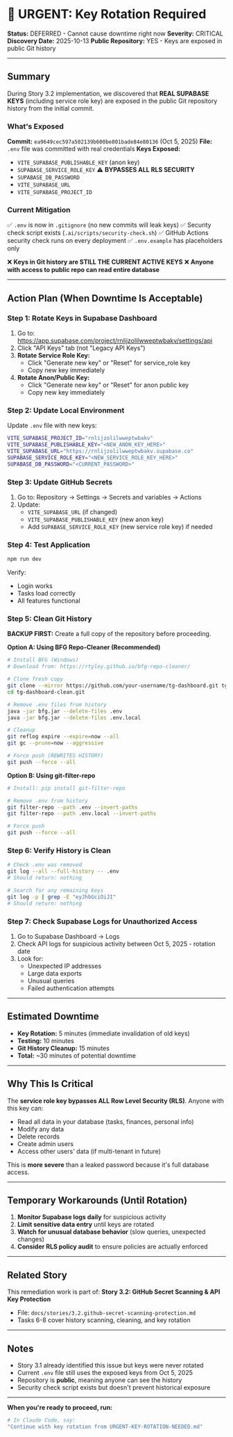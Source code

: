 # 🚨 URGENT: Key Rotation Required

**Status:** DEFERRED - Cannot cause downtime right now
**Severity:** CRITICAL
**Discovery Date:** 2025-10-13
**Public Repository:** YES - Keys are exposed in public Git history

---

## Summary

During Story 3.2 implementation, we discovered that **REAL SUPABASE KEYS** (including service role key) are exposed in the public Git repository history from the initial commit.

### What's Exposed

**Commit:** `ea9649cec597a502139b600be801bade84e80136` (Oct 5, 2025)
**File:** `.env` file was committed with real credentials
**Keys Exposed:**
- `VITE_SUPABASE_PUBLISHABLE_KEY` (anon key)
- `SUPABASE_SERVICE_ROLE_KEY` ⚠️ **BYPASSES ALL RLS SECURITY**
- `SUPABASE_DB_PASSWORD`
- `VITE_SUPABASE_URL`
- `VITE_SUPABASE_PROJECT_ID`

### Current Mitigation

✅ `.env` is now in `.gitignore` (no new commits will leak keys)
✅ Security check script exists (`.ai/scripts/security-check.sh`)
✅ GitHub Actions security check runs on every deployment
✅ `.env.example` has placeholders only

❌ **Keys in Git history are STILL THE CURRENT ACTIVE KEYS**
❌ **Anyone with access to public repo can read entire database**

---

## Action Plan (When Downtime Is Acceptable)

### Step 1: Rotate Keys in Supabase Dashboard

1. Go to: https://app.supabase.com/project/rnlijzolilwweptwbakv/settings/api
2. Click "API Keys" tab (not "Legacy API Keys")
3. **Rotate Service Role Key:**
   - Click "Generate new key" or "Reset" for service_role key
   - Copy new key immediately
4. **Rotate Anon/Public Key:**
   - Click "Generate new key" or "Reset" for anon public key
   - Copy new key immediately

### Step 2: Update Local Environment

Update `.env` file with new keys:
```bash
VITE_SUPABASE_PROJECT_ID="rnlijzolilwweptwbakv"
VITE_SUPABASE_PUBLISHABLE_KEY="<NEW_ANON_KEY_HERE>"
VITE_SUPABASE_URL="https://rnlijzolilwweptwbakv.supabase.co"
SUPABASE_SERVICE_ROLE_KEY="<NEW_SERVICE_ROLE_KEY_HERE>"
SUPABASE_DB_PASSWORD="<CURRENT_PASSWORD>"
```

### Step 3: Update GitHub Secrets

1. Go to: Repository → Settings → Secrets and variables → Actions
2. Update:
   - `VITE_SUPABASE_URL` (if changed)
   - `VITE_SUPABASE_PUBLISHABLE_KEY` (new anon key)
   - Add `SUPABASE_SERVICE_ROLE_KEY` (new service role key) if needed

### Step 4: Test Application

```bash
npm run dev
```

Verify:
- Login works
- Tasks load correctly
- All features functional

### Step 5: Clean Git History

**BACKUP FIRST:** Create a full copy of the repository before proceeding.

**Option A: Using BFG Repo-Cleaner (Recommended)**
```bash
# Install BFG (Windows)
# Download from: https://rtyley.github.io/bfg-repo-cleaner/

# Clone fresh copy
git clone --mirror https://github.com/your-username/tg-dashboard.git tg-dashboard-clean.git
cd tg-dashboard-clean.git

# Remove .env files from history
java -jar bfg.jar --delete-files .env
java -jar bfg.jar --delete-files .env.local

# Cleanup
git reflog expire --expire=now --all
git gc --prune=now --aggressive

# Force push (REWRITES HISTORY)
git push --force --all
```

**Option B: Using git-filter-repo**
```bash
# Install: pip install git-filter-repo

# Remove .env from history
git filter-repo --path .env --invert-paths
git filter-repo --path .env.local --invert-paths

# Force push
git push --force --all
```

### Step 6: Verify History is Clean

```bash
# Check .env was removed
git log --all --full-history -- .env
# Should return: nothing

# Search for any remaining keys
git log -p | grep -E "eyJhbGciOiJI"
# Should return: nothing
```

### Step 7: Check Supabase Logs for Unauthorized Access

1. Go to Supabase Dashboard → Logs
2. Check API logs for suspicious activity between Oct 5, 2025 - rotation date
3. Look for:
   - Unexpected IP addresses
   - Large data exports
   - Unusual queries
   - Failed authentication attempts

---

## Estimated Downtime

- **Key Rotation:** 5 minutes (immediate invalidation of old keys)
- **Testing:** 10 minutes
- **Git History Cleanup:** 15 minutes
- **Total:** ~30 minutes of potential downtime

---

## Why This Is Critical

The **service role key bypasses ALL Row Level Security (RLS)**. Anyone with this key can:
- Read all data in your database (tasks, finances, personal info)
- Modify any data
- Delete records
- Create admin users
- Access other users' data (if multi-tenant in future)

This is **more severe** than a leaked password because it's full database access.

---

## Temporary Workarounds (Until Rotation)

1. **Monitor Supabase logs daily** for suspicious activity
2. **Limit sensitive data entry** until keys are rotated
3. **Watch for unusual database behavior** (slow queries, unexpected changes)
4. **Consider RLS policy audit** to ensure policies are actually enforced

---

## Related Story

This remediation work is part of:
**Story 3.2: GitHub Secret Scanning & API Key Protection**
- File: `docs/stories/3.2.github-secret-scanning-protection.md`
- Tasks 6-8 cover history scanning, cleaning, and key rotation

---

## Notes

- Story 3.1 already identified this issue but keys were never rotated
- Current `.env` file still uses the exposed keys from Oct 5, 2025
- Repository is **public**, meaning anyone can see the history
- Security check script exists but doesn't prevent historical exposure

---

**When you're ready to proceed, run:**
```bash
# In Claude Code, say:
"Continue with key rotation from URGENT-KEY-ROTATION-NEEDED.md"
```
